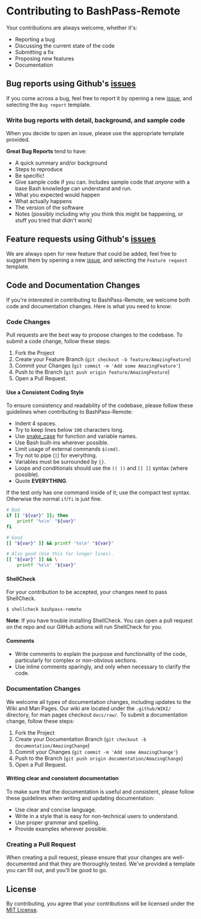 # Contributing to BashPass-Remote

Your contributions are always welcome, whether it's:

-   Reporting a bug
-   Discussing the current state of the code
-   Submitting a fix
-   Proposing new features
-   Documentation

## Bug reports using Github's [issues](https://github.com/AntonVanAssche/BashPass-Remote/issues)

If you come across a bug, feel free to report it by opening a new [issue](https://github.com/AntonVanAssche/BashPass-Remote/issues), and selecting the `Bug report` template.

### Write bug reports with detail, background, and sample code

When you decide to open an issue, please use the appropriate template provided.

**Great Bug Reports** tend to have:

-   A quick summary and/or background
-   Steps to reproduce
-   Be specific!
-   Give sample code if you can. Includes sample code that _anyone_ with a base Bash knowledge can understand and run.
-   What you expected would happen
-   What actually happens
-   The version of the software
-   Notes (possibly including why you think this might be happening, or stuff you tried that didn't work)

## Feature requests using Github's [issues](https://github.com/AntonVanAssche/BashPass-Remote/issues)

We are always open for new feature that could be added, feel free to suggest them by opening a new [issue](https://github.com/AntonVanAssche/BashPass-Remote/issues), and selecting the `Feature request` template.

## Code and Documentation Changes

If you're interested in contributing to BashPass-Remote, we welcome both code and documentation changes.
Here is what you need to know:

### Code Changes

Pull requests are the best way to propose changes to the codebase.
To submit a code change, follow these steps:

1. Fork the Project
2. Create your Feature Branch (`git checkout -b feature/AmazingFeature`)
3. Commit your Changes (`git commit -m 'Add some AmazingFeature'`)
4. Push to the Branch (`git push origin feature/AmazingFeature`)
5. Open a Pull Request.

#### Use a Consistent Coding Style

To ensure consistency and readability of the codebase, please follow these guidelines when contributing to BashPass-Remote:

-   Indent 4 spaces.
-   Try to keep lines below `100` characters long.
-   Use [snake_case](https://en.wikipedia.org/wiki/Snake_case) for function
    and variable names.
-   Use Bash built-ins wherever possible.
-   Limit usage of external commands `$(cmd)`.
-   Try not to pipe (`|`) for everything.
-   Variables must be surrounded by `{}`.
-   Loops and conditionals should use the `(( ))` and `[[ ]]` syntax (where possible).
-   Quote **EVERYTHING**.

If the test only has one command inside of it; use the compact test
syntax. Otherwise the normal `if`/`fi` is just fine.

```bash
# Bad
if [[ "${var}" ]]; then
    printf '%s\n' "${var}"
fi

# Good
[[ "${var}" ]] && printf '%s\n' "${var}"

# Also good (Use this for longer lines).
[[ "${var}" ]] && \
    printf '%s\n' "${var}"
```

#### ShellCheck

For your contribution to be accepted, your changes need to pass
ShellCheck.

```console
$ shellcheck bashpass-remote
```

**Note**: If you have trouble installing ShellCheck. You can open a pull
request on the repo and our GitHub actions will run ShellCheck for you.

#### Comments

-   Write comments to explain the purpose and functionality of the code,
    particularly for complex or non-obvious sections.
-   Use inline comments sparingly, and only when necessary to clarify the code.

### Documentation Changes

We welcome all types of documentation changes, including updates to the Wiki and Man Pages.
Our wiki are located under the `.github/WIKI/` directory, for man pages checkout `docs/raw/`.
To submit a documentation change, follow these steps:

1. Fork the Project
2. Create your Documentation Branch (`git checkout -b documentation/AmazingChange`)
3. Commit your Changes (`git commit -m 'Add some AmazingChange'`)
4. Push to the Branch (`git push origin documentation/AmazingChange`)
5. Open a Pull Request.

#### Writing clear and consistent documentation

To make sure that the documentation is useful and consistent, please follow these guidelines when writing and updating documentation:

-   Use clear and concise language.
-   Write in a style that is easy for non-technical users to understand.
-   Use proper grammar and spelling.
-   Provide examples wherever possible.

### Creating a Pull Request

When creating a pull request, please ensure that your changes are well-documented and that they are thoroughly tested.
We've provided a template you can fill out, and you'll be good to go.

## License

By contributing, you agree that your contributions will be licensed under the [MIT License](./LICENSE.md).
